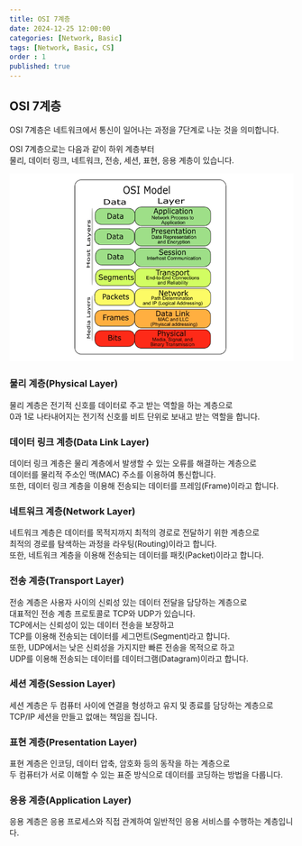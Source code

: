 ```yaml
---
title: OSI 7계층
date: 2024-12-25 12:00:00
categories: [Network, Basic]
tags: [Network, Basic, CS]
order : 1
published: true
---
```


## OSI 7계층

OSI 7계층은 네트워크에서 통신이 일어나는 과정을 7단계로 나눈 것을 의미합니다.

OSI 7계층으로는 다음과 같이 하위 계층부터   
물리, 데이터 링크, 네트워크, 전송, 세션, 표현, 응용 계층이 있습니다.

![Desktop View](/assets/img/Basic/OSI_7Layer.png)

### 물리 계층(Physical Layer)

물리 계층은 전기적 신호를 데이터로 주고 받는 역할을 하는 계층으로  
0과 1로 나타내어지는 전기적 신호를 비트 단위로 보내고 받는 역할을 합니다. 

### 데이터 링크 계층(Data Link Layer)

데이터 링크 계층은 물리 계층에서 발생할 수 있는 오류를 해결하는 계층으로  
데이터를 물리적 주소인 맥(MAC) 주소를 이용하여 통신합니다.  
또한, 데이터 링크 계층을 이용해 전송되는 데이터를 프레임(Frame)이라고 합니다.

### 네트워크 계층(Network Layer)

네트워크 계층은 데이터를 목적지까지 최적의 경로로 전달하기 위한 계층으로  
최적의 경로를 탐색하는 과정을 라우팅(Routing)이라고 합니다.   
또한, 네트워크 계층을 이용해 전송되는 데이터를 패킷(Packet)이라고 합니다.  

### 전송 계층(Transport Layer)

전송 계층은 사용자 사이의 신뢰성 있는 데이터 전달을 담당하는 계층으로  
대표적인 전송 계층 프로토콜로 TCP와 UDP가 있습니다.  
TCP에서는 신뢰성이 있는 데이터 전송을 보장하고  
TCP를 이용해 전송되는 데이터를 세그먼트(Segment)라고 합니다.  
또한, UDP에서는 낮은 신뢰성을 가지지만 빠른 전송을 목적으로 하고  
UDP를 이용해 전송되는 데이터를 데이터그램(Datagram)이라고 합니다.

### 세션 계층(Session Layer)

세션 계층은 두 컴퓨터 사이에 연결을 형성하고 유지 및 종료를 담당하는 계층으로  
TCP/IP 세션을 만들고 없애는 책임을 집니다.

### 표현 계층(Presentation Layer)

표현 계층은 인코딩, 데이터 압축, 암호화 등의 동작을 하는 계층으로  
두 컴퓨터가 서로 이해할 수 있는 표준 방식으로 데이터를 코딩하는 방법을 다룹니다.

### 응용 계층(Application Layer)

응용 계층은 응용 프로세스와 직접 관계하여 일반적인 응용 서비스를 수행하는 계층입니다. 